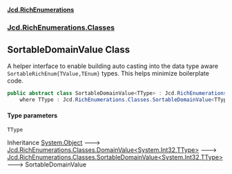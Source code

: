 #### [Jcd.RichEnumerations](index.md 'index')
### [Jcd.RichEnumerations.Classes](Jcd.RichEnumerations.Classes.md 'Jcd.RichEnumerations.Classes')

## SortableDomainValue<TType> Class

A helper interface to enable building auto casting into the data type aware `SortableRichEnum{TValue,TEnum}`
types. This helps minimize boilerplate code.

```csharp
public abstract class SortableDomainValue<TType> : Jcd.RichEnumerations.Classes.SortableDomainValue<int, TType>
    where TType : Jcd.RichEnumerations.Classes.SortableDomainValue<TType>
```
#### Type parameters

<a name='Jcd.RichEnumerations.Classes.SortableDomainValue_TType_.TType'></a>

`TType`

Inheritance [System.Object](https://docs.microsoft.com/en-us/dotnet/api/System.Object 'System.Object') &#129106; [Jcd.RichEnumerations.Classes.DomainValue&lt;](DomainValue_TValue,TType_.md 'Jcd.RichEnumerations.Classes.DomainValue<TValue,TType>')[System.Int32](https://docs.microsoft.com/en-us/dotnet/api/System.Int32 'System.Int32')[,](DomainValue_TValue,TType_.md 'Jcd.RichEnumerations.Classes.DomainValue<TValue,TType>')[TType](SortableDomainValue_TType_.md#Jcd.RichEnumerations.Classes.SortableDomainValue_TType_.TType 'Jcd.RichEnumerations.Classes.SortableDomainValue<TType>.TType')[&gt;](DomainValue_TValue,TType_.md 'Jcd.RichEnumerations.Classes.DomainValue<TValue,TType>') &#129106; [Jcd.RichEnumerations.Classes.SortableDomainValue&lt;](SortableDomainValue_TValue,TType_.md 'Jcd.RichEnumerations.Classes.SortableDomainValue<TValue,TType>')[System.Int32](https://docs.microsoft.com/en-us/dotnet/api/System.Int32 'System.Int32')[,](SortableDomainValue_TValue,TType_.md 'Jcd.RichEnumerations.Classes.SortableDomainValue<TValue,TType>')[TType](SortableDomainValue_TType_.md#Jcd.RichEnumerations.Classes.SortableDomainValue_TType_.TType 'Jcd.RichEnumerations.Classes.SortableDomainValue<TType>.TType')[&gt;](SortableDomainValue_TValue,TType_.md 'Jcd.RichEnumerations.Classes.SortableDomainValue<TValue,TType>') &#129106; SortableDomainValue<TType>